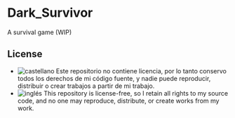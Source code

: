 # Dark_Survivor
A survival game (WIP)

## License

- ![castellano](https://raw.githubusercontent.com/codenautas/multilang/master/img/lang-es.png) Este repositorio no contiene licencia, por lo tanto conservo todos los derechos de mi código fuente, y nadie puede reproducir, distribuir o crear trabajos a partir de mi trabajo.
- ![inglés](https://raw.githubusercontent.com/codenautas/multilang/master/img/lang-en.png) This repository is license-free, so I retain all rights to my source code, and no one may reproduce, distribute, or create works from my work.
